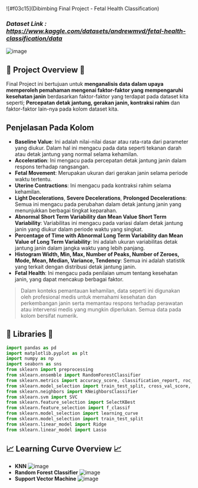 ![#f03c15](Dibimbing Final Project - Fetal Health Classification)

### *Dataset Link : https://www.kaggle.com/datasets/andrewmvd/fetal-health-classification/data*

![image](https://github.com/hanyprayitno/Dibimbing-Final-Project---Fetal-Health-Classification/assets/153416155/02afd540-aa58-4fc7-83bc-ec2bd70df089)

## 🔎 **Project Overview** 🔎
Final Project ini bertujuan untuk **menganalisis data dalam upaya memperoleh pemahaman mengenai faktor-faktor yang mempengaruhi kesehatan janin** berdasarkan faktor-faktor yang terdapat pada dataset kita seperti; **Percepatan detak jantung, gerakan janin, kontraksi rahim** dan faktor-faktor lain-nya pada kolom dataset kita.

## **Penjelasan Pada Kolom**
- **Baseline Value**: Ini adalah nilai-nilai dasar atau rata-rata dari parameter yang diukur. Dalam hal ini mengacu pada data seperti tekanan darah atau detak jantung yang normal selama kehamilan.
- **Acceleration**: Ini mengacu pada percepatan detak jantung janin dalam respons terhadap rangsangan.
- **Fetal Movement**: Merupakan ukuran dari gerakan janin selama periode waktu tertentu.
- **Uterine Contractions**: Ini mengacu pada kontraksi rahim selama kehamilan.
- **Light Decelerations**, **Severe Decelerations**, **Prolonged Decelerations**: Semua ini mengacu pada perubahan dalam detak jantung janin yang menunjukkan berbagai tingkat keparahan.
- **Abnormal Short Term Variability dan Mean Value Short Term Variability**: Variabilitas ini mengacu pada variasi dalam detak jantung janin yang diukur dalam periode waktu yang singkat.
- **Percentage of Time with Abnormal Long Term Variability dan Mean Value of Long Term Variability**: Ini adalah ukuran variabilitas detak jantung janin dalam jangka waktu yang lebih panjang.
- **Histogram Width, Min, Max, Number of Peaks, Number of Zeroes, Mode, Mean, Median, Variance, Tendency**: Semua ini adalah statistik yang terkait dengan distribusi detak jantung janin.
- **Fetal Health**: Ini mengacu pada penilaian umum tentang kesehatan janin, yang dapat mencakup berbagai faktor.

> Dalam konteks pemantauan kehamilan, data seperti ini digunakan oleh profesional medis untuk memahami kesehatan dan perkembangan janin serta memantau respons terhadap perawatan atau intervensi medis yang mungkin diperlukan.
> Semua data pada kolom bersifat numerik.

## 📒 **Libraries** 📒
```python
import pandas as pd
import matplotlib.pyplot as plt
import numpy as np
import seaborn as sns
from sklearn import preprocessing
from sklearn.ensemble import RandomForestClassifier
from sklearn.metrics import accuracy_score, classification_report, roc_auc_score, confusion_matrix
from sklearn.model_selection import train_test_split, cross_val_score, GridSearchCV, ShuffleSplit
from sklearn.neighbors import KNeighborsClassifier
from sklearn.svm import SVC
from sklearn.feature_selection import SelectKBest
from sklearn.feature_selection import f_classif
from sklearn.model_selection import learning_curve
from sklearn.model_selection import train_test_split
from sklearn.linear_model import Ridge
from sklearn.linear_model import Lasso
```

## 📈 **Learning Curve Overview** 📈
- **KNN**
![image](https://github.com/hanyprayitno/Dibimbing-Final-Project---Fetal-Health-Classification/assets/153416155/4ffbb8b2-8bbc-46cd-a1c0-d7665e672c0f)
- **Random Forest Classifier**
![image](https://github.com/hanyprayitno/Dibimbing-Final-Project---Fetal-Health-Classification/assets/153416155/2d0804df-d6c8-42a1-82c3-5d48e92b88f4)
- **Support Vector Machine**
![image](https://github.com/hanyprayitno/Dibimbing-Final-Project---Fetal-Health-Classification/assets/153416155/5dd5fd5c-effd-4290-b959-73c0953551e5)
